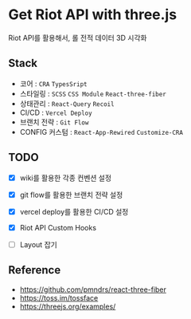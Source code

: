 # Get Riot API with three.js

Riot API를 활용해서, 롤 전적 데이터 3D 시각화

## Stack

- 코어 : `CRA` `TypesSript`
- 스타일링 : `SCSS` `CSS Module` `React-three-fiber`
- 상태관리 : `React-Query` `Recoil`
- CI/CD : `Vercel Deploy`
- 브랜치 전략 : `Git Flow`
- CONFIG 커스텀 : `React-App-Rewired` `Customize-CRA`

## TODO

- [x] wiki를 활용한 각종 컨벤션 설정
- [x] git flow를 활용한 브랜치 전략 설정
- [x] vercel deploy를 활용한 CI/CD 설정
- [x] Riot API Custom Hooks
- [ ] Layout 잡기


## Reference
- https://github.com/pmndrs/react-three-fiber
- https://toss.im/tossface
- https://threejs.org/examples/
